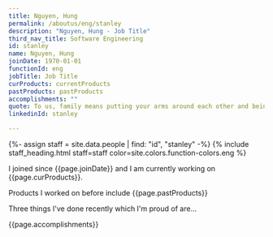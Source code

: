 ```yaml
---
title: Nguyen, Hung
permalink: /aboutus/eng/stanley
description: "Nguyen, Hung - Job Title"
third_nav_title: Software Engineering
id: stanley
name: Nguyen, Hung
joinDate: 1970-01-01
functionId: eng
jobTitle: Job Title
curProducts: currentProducts
pastProducts: pastProducts
accomplishments: ""
quote: To us, family means putting your arms around each other and being there.
linkedinId: stanley

---
```


{%- assign staff = site.data.people | find: "id", "stanley" -%}
{% include staff_heading.html staff=staff color=site.colors.function-colors.eng %}

<p>I joined since {{page.joinDate}} and I am currently working on {{page.curProducts}}.</p>

<p>Products I worked on before include {{page.pastProducts}}</p>

<p>Three things I've done recently which I'm proud of are...</p>
{{page.accomplishments}}
